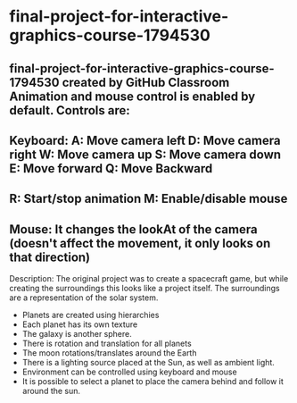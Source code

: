 # final-project-for-interactive-graphics-course-1794530
final-project-for-interactive-graphics-course-1794530 created by GitHub Classroom
Animation and mouse control is enabled by default.
Controls are:
----
Keyboard:
A: Move camera left
D: Move camera right
W: Move camera up
S: Move camera down
E: Move forward
Q: Move Backward
----
R: Start/stop animation
M: Enable/disable mouse
----
Mouse: It changes the lookAt of the camera (doesn't affect the movement, it only looks on that direction)
----
Description:
The original project was to create a spacecraft game, but while creating the surroundings this looks like a project itself.
The surroundings are a representation of the solar system.
- Planets are created using hierarchies
- Each planet has its own texture
- The galaxy is another sphere.
- There is rotation and translation for all planets
- The moon rotations/translates around the Earth
- There is a lighting source placed at the Sun, as well as ambient light.
- Environment can be controlled using keyboard and mouse
- It is possible to select a planet to place the camera behind and follow it around the sun.
